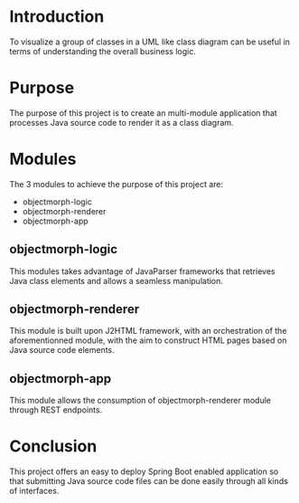 # Introduction

To visualize a group of classes in a UML like class diagram can be useful in terms of understanding the overall business logic.

# Purpose

The purpose of this project is to create an multi-module application that processes Java source code to render it as a class diagram.

# Modules

The 3 modules to achieve the purpose of this project are:
- objectmorph-logic
- objectmorph-renderer
- objectmorph-app

## objectmorph-logic

This modules takes advantage of JavaParser frameworks that retrieves Java class elements and allows a seamless manipulation.

## objectmorph-renderer

This module  is built upon J2HTML framework, with an orchestration of the aforementionned module, with the aim to construct HTML pages based on Java source code elements.

## objectmorph-app

This module allows the consumption of objectmorph-renderer module through REST endpoints.

# Conclusion

This project offers an easy to deploy Spring Boot enabled application so that submitting Java source code files can be done easily through all kinds of interfaces.
